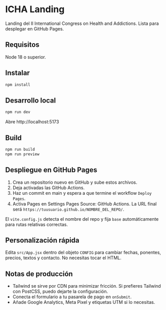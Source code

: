 # ICHA Landing

Landing del II International Congress on Health and Addictions. Lista para desplegar en GitHub Pages.

## Requisitos
Node 18 o superior.

## Instalar
```bash
npm install
```

## Desarrollo local
```bash
npm run dev
```
Abre http://localhost:5173

## Build
```bash
npm run build
npm run preview
```

## Despliegue en GitHub Pages
1. Crea un repositorio nuevo en GitHub y sube estos archivos.
2. Deja activadas las GitHub Actions.
3. Haz un commit en main y espera a que termine el workflow `Deploy Pages`.
4. Activa Pages en Settings  Pages  Source: GitHub Actions. La URL final será `https://tuusuario.github.io/NOMBRE_DEL_REPO/`.

El `vite.config.js` detecta el nombre del repo y fija `base` automáticamente para rutas relativas correctas.

## Personalización rápida
Edita `src/App.jsx` dentro del objeto `CONFIG` para cambiar fechas, ponentes, precios, textos y contacto. No necesitas tocar el HTML.

## Notas de producción
- Tailwind se sirve por CDN para minimizar fricción. Si prefieres Tailwind con PostCSS, puedo dejarte la configuración.
- Conecta el formulario a tu pasarela de pago en `onSubmit`.
- Añade Google Analytics, Meta Pixel y etiquetas UTM si lo necesitas.
